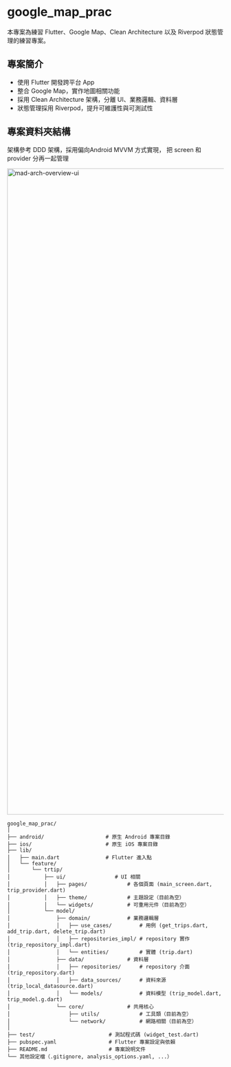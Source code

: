 # google_map_prac

本專案為練習 Flutter、Google Map、Clean Architecture 以及 Riverpod 狀態管理的練習專案。

## 專案簡介

- 使用 Flutter 開發跨平台 App
- 整合 Google Map，實作地圖相關功能
- 採用 Clean Architecture 架構，分離 UI、業務邏輯、資料層
- 狀態管理採用 Riverpod，提升可維護性與可測試性

## 專案資料夾結構

架構參考 DDD 架構，採用偏向Android MVVM 方式實現， 把 screen 和 provider 分再一起管理

<img width="1697" height="1503" alt="mad-arch-overview-ui" src="https://github.com/user-attachments/assets/7a018d15-ed8b-4059-9a0e-10097b07f1fb" />

```
google_map_prac/
│
├── android/                    # 原生 Android 專案目錄
├── ios/                        # 原生 iOS 專案目錄
├── lib/
│   ├── main.dart               # Flutter 進入點
│   └── feature/
│       └── trtip/
│           ├── ui/                # UI 相關
│           │   ├── pages/             # 各個頁面 (main_screen.dart, trip_provider.dart)
│           │   ├── theme/             # 主題設定（目前為空）
│           │   └── widgets/           # 可重用元件（目前為空）
│           └── model/
│               ├── domain/            # 業務邏輯層
│               │   ├── use_cases/         # 用例 (get_trips.dart, add_trip.dart, delete_trip.dart)
│               │   ├── repositories_impl/ # repository 實作 (trip_repository_impl.dart)
│               │   └── entities/          # 實體 (trip.dart)
│               ├── data/              # 資料層
│               │   ├── repositories/      # repository 介面 (trip_repository.dart)
│               │   ├── data_sources/      # 資料來源 (trip_local_datasource.dart)
│               │   └── models/            # 資料模型 (trip_model.dart, trip_model.g.dart)
│               └── core/              # 共用核心
│                   ├── utils/             # 工具類（目前為空）
│                   └── network/           # 網路相關（目前為空）
│
├── test/                        # 測試程式碼 (widget_test.dart)
├── pubspec.yaml                 # Flutter 專案設定與依賴
├── README.md                    # 專案說明文件
└── 其他設定檔（.gitignore, analysis_options.yaml, ...）
```
